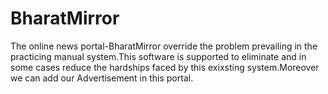 # BharatMirror
The online news portal-BharatMirror override the problem prevailing in the practicing manual system.This software is supported to eliminate and in some cases reduce the hardships faced by this exixsting system.Moreover we can add our Advertisement in this portal.
